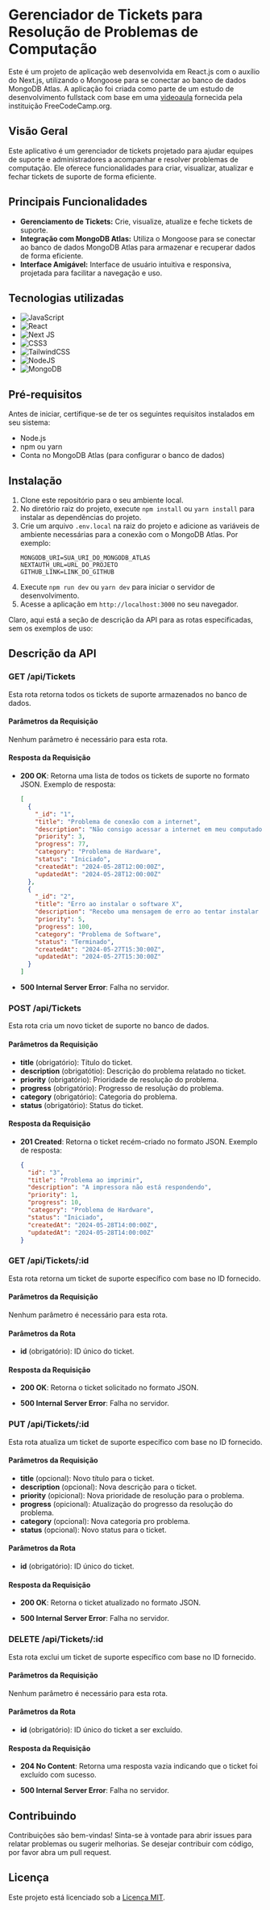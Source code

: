 # Gerenciador de Tickets para Resolução de Problemas de Computação

Este é um projeto de aplicação web desenvolvida em React.js com o auxílio do Next.js, utilizando o Mongoose para se conectar ao banco de dados MongoDB Atlas. A aplicação foi criada como parte de um estudo de desenvolvimento fullstack com base em uma [videoaula](https://youtu.be/H0vhkoXljq0?si=7HMJV_szs6oAUK4g) fornecida pela instituição FreeCodeCamp.org.

## Visão Geral

Este aplicativo é um gerenciador de tickets projetado para ajudar equipes de suporte e administradores a acompanhar e resolver problemas de computação. Ele oferece funcionalidades para criar, visualizar, atualizar e fechar tickets de suporte de forma eficiente.

## Principais Funcionalidades

- **Gerenciamento de Tickets:** Crie, visualize, atualize e feche tickets de suporte.
- **Integração com MongoDB Atlas:** Utiliza o Mongoose para se conectar ao banco de dados MongoDB Atlas para armazenar e recuperar dados de forma eficiente.
- **Interface Amigável:** Interface de usuário intuitiva e responsiva, projetada para facilitar a navegação e uso.

## Tecnologias utilizadas

- ![JavaScript](https://img.shields.io/badge/javascript-%23323330.svg?style=for-the-badge&logo=javascript&logoColor=%23F7DF1E)
- ![React](https://img.shields.io/badge/react-%2320232a.svg?style=for-the-badge&logo=react&logoColor=%2361DAFB)
- ![Next JS](https://img.shields.io/badge/Next-black?style=for-the-badge&logo=next.js&logoColor=white)
- ![CSS3](https://img.shields.io/badge/css3-%231572B6.svg?style=for-the-badge&logo=css3&logoColor=white)
- ![TailwindCSS](https://img.shields.io/badge/tailwindcss-%2338B2AC.svg?style=for-the-badge&logo=tailwind-css&logoColor=white)
- ![NodeJS](https://img.shields.io/badge/node.js-6DA55F?style=for-the-badge&logo=node.js&logoColor=white)
- ![MongoDB](https://img.shields.io/badge/MongoDB-%234ea94b.svg?style=for-the-badge&logo=mongodb&logoColor=white)

## Pré-requisitos

Antes de iniciar, certifique-se de ter os seguintes requisitos instalados em seu sistema:

- Node.js
- npm ou yarn
- Conta no MongoDB Atlas (para configurar o banco de dados)

## Instalação

1. Clone este repositório para o seu ambiente local.
2. No diretório raiz do projeto, execute `npm install` ou `yarn install` para instalar as dependências do projeto.
3. Crie um arquivo `.env.local` na raiz do projeto e adicione as variáveis de ambiente necessárias para a conexão com o MongoDB Atlas. Por exemplo:
   ```
   MONGODB_URI=SUA_URI_DO_MONGODB_ATLAS
   NEXTAUTH_URL=URL_DO_PROJETO
   GITHUB_LINK=LINK_DO_GITHUB
   ```
4. Execute `npm run dev` ou `yarn dev` para iniciar o servidor de desenvolvimento.
5. Acesse a aplicação em `http://localhost:3000` no seu navegador.

Claro, aqui está a seção de descrição da API para as rotas especificadas, sem os exemplos de uso:

## Descrição da API

### GET /api/Tickets

Esta rota retorna todos os tickets de suporte armazenados no banco de dados.

#### Parâmetros da Requisição

Nenhum parâmetro é necessário para esta rota.

#### Resposta da Requisição

- **200 OK**: Retorna uma lista de todos os tickets de suporte no formato JSON.
  Exemplo de resposta:

  ```json
  [
    {
      "_id": "1",
      "title": "Problema de conexão com a internet",
      "description": "Não consigo acessar a internet em meu computador",
      "priority": 3,
      "progress": 77,
      "category": "Problema de Hardware",
      "status": "Iniciado",
      "createdAt": "2024-05-28T12:00:00Z",
      "updatedAt": "2024-05-28T12:00:00Z"
    },
    {
      "_id": "2",
      "title": "Erro ao instalar o software X",
      "description": "Recebo uma mensagem de erro ao tentar instalar o software X",
      "priority": 5,
      "progress": 100,
      "category": "Problema de Software",
      "status": "Terminado",
      "createdAt": "2024-05-27T15:30:00Z",
      "updatedAt": "2024-05-27T15:30:00Z"
    }
  ]
  ```

- **500 Internal Server Error**: Falha no servidor.

### POST /api/Tickets

Esta rota cria um novo ticket de suporte no banco de dados.

#### Parâmetros da Requisição

- **title** (obrigatório): Título do ticket.
- **description** (obrigatótio): Descrição do problema relatado no ticket.
- **priority** (obrigatório): Prioridade de resolução do problema.
- **progress** (obrigatório): Progresso de resolução do problema.
- **category** (obrigatório): Categoria do problema.
- **status** (obrigatório): Status do ticket.

#### Resposta da Requisição

- **201 Created**: Retorna o ticket recém-criado no formato JSON.
  Exemplo de resposta:
  ```json
  {
    "id": "3",
    "title": "Problema ao imprimir",
    "description": "A impressora não está respondendo",
    "priority": 1,
    "progress": 10,
    "category": "Problema de Hardware",
    "status": "Iniciado",
    "createdAt": "2024-05-28T14:00:00Z",
    "updatedAt": "2024-05-28T14:00:00Z"
  }
  ```

### GET /api/Tickets/:id

Esta rota retorna um ticket de suporte específico com base no ID fornecido.

#### Parâmetros da Requisição

Nenhum parâmetro é necessário para esta rota.

#### Parâmetros da Rota

- **id** (obrigatório): ID único do ticket.

#### Resposta da Requisição

- **200 OK**: Retorna o ticket solicitado no formato JSON.

- **500 Internal Server Error**: Falha no servidor.

### PUT /api/Tickets/:id

Esta rota atualiza um ticket de suporte específico com base no ID fornecido.

#### Parâmetros da Requisição

- **title** (opcional): Novo título para o ticket.
- **description** (opcional): Nova descrição para o ticket.
- **priority** (opicional): Nova prioridade de resolução para o problema.
- **progress** (opicional): Atualização do progresso da resolução do problema.
- **category** (opcional): Nova categoria pro problema.
- **status** (opcional): Novo status para o ticket.

#### Parâmetros da Rota

- **id** (obrigatório): ID único do ticket.

#### Resposta da Requisição

- **200 OK**: Retorna o ticket atualizado no formato JSON.

- **500 Internal Server Error**: Falha no servidor.

### DELETE /api/Tickets/:id

Esta rota exclui um ticket de suporte específico com base no ID fornecido.

#### Parâmetros da Requisição

Nenhum parâmetro é necessário para esta rota.

#### Parâmetros da Rota

- **id** (obrigatório): ID único do ticket a ser excluído.

#### Resposta da Requisição

- **204 No Content**: Retorna uma resposta vazia indicando que o ticket foi excluído com sucesso.

- **500 Internal Server Error**: Falha no servidor.

## Contribuindo

Contribuições são bem-vindas! Sinta-se à vontade para abrir issues para relatar problemas ou sugerir melhorias. Se desejar contribuir com código, por favor abra um pull request.

## Licença

Este projeto está licenciado sob a [Licença MIT](https://opensource.org/license/mit).
